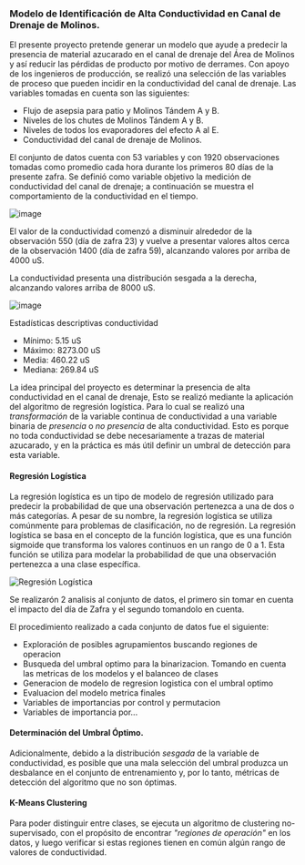 ### Modelo de Identificación de Alta Conductividad en Canal de Drenaje de Molinos.

El presente proyecto pretende generar un modelo que ayude a predecir la presencia de material azucarado en el canal de drenaje del Área de Molinos y así reducir las pérdidas de producto por motivo de derrames. Con apoyo de los ingenieros de producción, se realizó una selección de las variables de proceso que pueden incidir en la conductividad del canal de drenaje. Las variables tomadas en cuenta son las siguientes: 

- Flujo de asepsia para patio y Molinos Tándem A y B.
- Niveles de los chutes de Molinos Tándem A y B.
- Niveles de todos los evaporadores del efecto A al E.
- Conductividad del canal de drenaje de Molinos. 

El conjunto de datos cuenta con 53 variables y con 1920 observaciones tomadas como promedio cada hora durante los primeros 80 días de la presente zafra.  Se definió como variable objetivo la medición de conductividad del canal de drenaje; a continuación se muestra el comportamiento de la conductividad en el tiempo. 


![image](https://github.com/dsPSA2023/PSA/assets/161398218/40e437a8-b1c8-4ebe-ba60-f1a5d0f95336)

El valor de la conductividad comenzó a disminuir alrededor de la observación 550 (día de zafra 23) y vuelve a presentar valores altos cerca de la observación 1400 (día de zafra 59), alcanzando valores por arriba de 4000 uS.  

La conductividad presenta una distribución sesgada a la derecha, alcanzando valores arriba de 8000 uS.     

![image](https://github.com/dsPSA2023/PSA/assets/161398218/0b7be937-21fc-4389-ac02-2df28f52bfc0)

Estadísticas descriptivas conductividad 

- Mínimo:         5.15 uS
- Máximo:      8273.00 uS 
- Media:        460.22 uS
- Mediana:      269.84 uS 

La idea principal del proyecto es determinar la presencia de alta conductividad en el canal de drenaje, Esto se realizó mediante la aplicación del algoritmo de regresión logística. Para lo cual se realizó una *transformación* de la variable continua de conductividad a una variable binaria de *presencia* o *no presencia* de alta conductividad. Esto es porque no toda conductividad se debe necesariamente a trazas de material azucarado, y en la práctica es más útil definir un umbral de detección para esta variable. 


#### Regresión Logística

La regresión logística es un tipo de modelo de regresión utilizado para predecir la probabilidad de que una observación pertenezca a una de dos o más categorías. A pesar de su nombre, la regresión logística se utiliza comúnmente para problemas de clasificación, no de regresión. La regresión logística se basa en el concepto de la función logística, que es una función sigmoide que transforma los valores continuos en un rango de 0 a 1. Esta función se utiliza para modelar la probabilidad de que una observación pertenezca a una clase específica.



![Regresión Logística](https://github.com/dsPSA2023/PSA/assets/161398218/aafdb0f4-6cd2-418b-99af-2558f3ed1ff6)

Se realizarón 2 analisis al conjunto de datos, el primero sin tomar en cuenta el impacto del día de Zafra y el segundo tomandolo en cuenta.  

El procedimiento realizado a cada conjunto de datos fue el siguiente:

- Exploración de posibles agrupamientos buscando regiones de operacion
- Busqueda del umbral optimo para la binarizacion.  Tomando en cuenta las metricas de los modelos y el balanceo de clases
- Generacion de modelo de regresion logistica con el umbral optimo
- Evaluacion del modelo metrica finales
- Variables de importancias por control y permutacion
- Variables de importancia por... 

#### Determinación del Umbral Óptimo.

Adicionalmente, debido a la distribución *sesgada* de la variable de conductividad, es posible que una mala selección del umbral produzca un desbalance en el conjunto de entrenamiento y, por lo tanto, métricas de detección del algoritmo que no son óptimas.
#### K-Means Clustering
Para poder distinguir entre clases, se ejecuta un algoritmo de clustering no-supervisado, con el propósito de encontrar *"regiones de operación"* en los datos, y luego verificar si estas regiones tienen en común algún rango de valores de conductividad.


